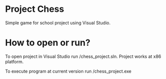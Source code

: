 # Project Chess

Simple game for school project using Visual Studio.

# How to open or run?

To open project in Visual Studio run /chess_project.sln. Project works at x86 platform.

To execute program at current version run /chess_project.exe
